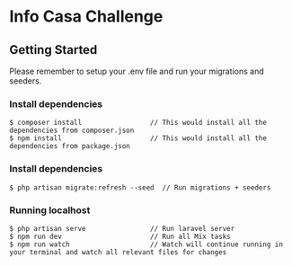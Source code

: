 # Info Casa Challenge

## Getting Started

Please remember to setup your .env file and run your migrations and seeders.

### Install dependencies

  ```
  $ composer install                 // This would install all the dependencies from composer.json
  $ npm install                      // This would install all the dependencies from package.json
  ```

### Install dependencies

  ```
  $ php artisan migrate:refresh --seed  // Run migrations + seeders
  ```

### Running localhost

  ```
  $ php artisan serve                // Run laravel server
  $ npm run dev                      // Run all Mix tasks
  $ npm run watch                    // Watch will continue running in your terminal and watch all relevant files for changes
  ```

